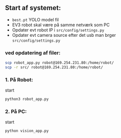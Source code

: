 ## Start af systemet:
- `best.pt` YOLO model fil
- EV3 robot skal være på samme netværk som PC
- Opdater evt robot IP i `src/config/settings.py`
- Opdater evt camera source efter det usb man brger `src/config/settings.py` 

### ved opdatering af filer:
```bash
scp robot_app.py robot@169.254.231.80:/home/robot/
scp -r src/ robot@169.254.231.80:/home/robot/
```

### 1. På Robot:
start
```bash
python3 robot_app.py
```

### 2. På PC:
start
```bash
python vision_app.py
```
